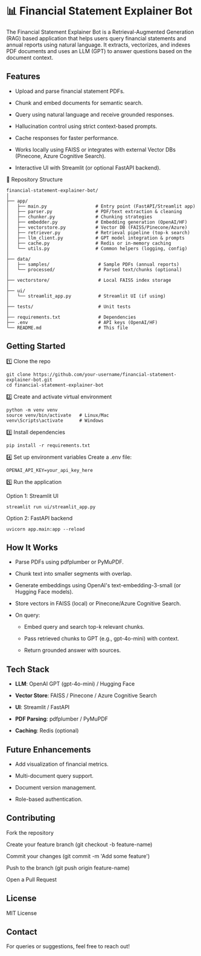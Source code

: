 # 📊 Financial Statement Explainer Bot

The Financial Statement Explainer Bot is a Retrieval-Augmented Generation (RAG) based application that helps users query financial statements and annual reports using natural language. It extracts, vectorizes, and indexes PDF documents and uses an LLM (GPT) to answer questions based on the document context.

## Features

- Upload and parse financial statement PDFs.

- Chunk and embed documents for semantic search.

- Query using natural language and receive grounded responses.

- Hallucination control using strict context-based prompts.

- Cache responses for faster performance.

- Works locally using FAISS or integrates with external Vector DBs (Pinecone, Azure Cognitive Search).

- Interactive UI with Streamlit (or optional FastAPI backend).

📂 Repository Structure
```
financial-statement-explainer-bot/
│
├── app/
│   ├── main.py                  # Entry point (FastAPI/Streamlit app)
│   ├── parser.py                # PDF/text extraction & cleaning
│   ├── chunker.py               # Chunking strategies
│   ├── embedder.py              # Embedding generation (OpenAI/HF)
│   ├── vectorstore.py           # Vector DB (FAISS/Pinecone/Azure)
│   ├── retriever.py             # Retrieval pipeline (top-k search)
│   ├── llm_client.py            # GPT model integration & prompts
│   ├── cache.py                 # Redis or in-memory caching
│   └── utils.py                 # Common helpers (logging, config)
│
├── data/
│   ├── samples/                  # Sample PDFs (annual reports)
│   └── processed/                # Parsed text/chunks (optional)
│
├── vectorstore/                  # Local FAISS index storage
│
├── ui/
│   └── streamlit_app.py          # Streamlit UI (if using)
│
├── tests/                        # Unit tests
│
├── requirements.txt              # Dependencies
├── .env                          # API keys (OpenAI/HF)
└── README.md                     # This file
```

## Getting Started

1️⃣ Clone the repo
```
git clone https://github.com/your-username/financial-statement-explainer-bot.git
cd financial-statement-explainer-bot
```
2️⃣ Create and activate virtual environment
```
python -m venv venv
source venv/bin/activate   # Linux/Mac
venv\Scripts\activate      # Windows
```
3️⃣ Install dependencies
```
pip install -r requirements.txt
```
4️⃣ Set up environment variables
Create a .env file:
```
OPENAI_API_KEY=your_api_key_here
```
5️⃣ Run the application

Option 1: Streamlit UI
```
streamlit run ui/streamlit_app.py
```
Option 2: FastAPI backend
```
uvicorn app.main:app --reload
```
## How It Works

- Parse PDFs using pdfplumber or PyMuPDF.

- Chunk text into smaller segments with overlap.

- Generate embeddings using OpenAI's text-embedding-3-small (or Hugging Face models).

- Store vectors in FAISS (local) or Pinecone/Azure Cognitive Search.

- On query:

    - Embed query and search top-k relevant chunks.

    - Pass retrieved chunks to GPT (e.g., gpt-4o-mini) with context.

    - Return grounded answer with sources.


## Tech Stack

- **LLM**: OpenAI GPT (gpt-4o-mini) / Hugging Face

- **Vector Store**: FAISS / Pinecone / Azure Cognitive Search

- **UI**: Streamlit / FastAPI

- **PDF Parsing**: pdfplumber / PyMuPDF

- **Caching**: Redis (optional)

## Future Enhancements

- Add visualization of financial metrics.

- Multi-document query support.

- Document version management.

- Role-based authentication.

## Contributing

Fork the repository

Create your feature branch (git checkout -b feature-name)

Commit your changes (git commit -m 'Add some feature')

Push to the branch (git push origin feature-name)

Open a Pull Request

## License

MIT License

## Contact

For queries or suggestions, feel free to reach out!
